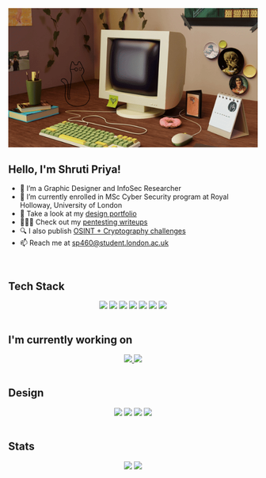 <div align="center">
<img src="assets/intro-gif.gif" alt="GIF of my 3D Intro">
</div>

<h2>Hello, I'm Shruti Priya!</h2>

- 👀 I’m a Graphic Designer and InfoSec Researcher
- 🌱 I’m currently enrolled in MSc Cyber Security program at Royal Holloway, University of London
- 🦄 Take a look at my [design portfolio](https://www.behance.net/sapphicart)
- 👩🏻‍💻 Check out my [pentesting writeups](https://www.shrutipriya.in/writeups/)
- 🔍 I also publish [OSINT + Cryptography challenges](https://www.shrutipriya.in/challenges/)
- 📫 Reach me at [sp460@student.london.ac.uk](mailto:sp460@student.london.ac.uk)

<br>


<h2>Tech Stack</h2>

<div align="center">
<img src="https://img.shields.io/badge/Python-14354C?style=for-the-badge&logo=python&logoColor=white">
<img src="https://img.shields.io/badge/HTML5-E34F26?style=for-the-badge&logo=html5&logoColor=white">
<img src="https://img.shields.io/badge/CSS3-1572B6?style=for-the-badge&logo=css3&logoColor=white">
<img src="https://img.shields.io/badge/C%23-239120?style=for-the-badge&logo=c-sharp&logoColor=white">
<img src="https://img.shields.io/badge/Django-092E20?style=for-the-badge&logo=django&logoColor=white">
<img src="https://img.shields.io/badge/JavaScript-F7DF1E?style=for-the-badge&logo=JavaScript&logoColor=black">
<img src="https://img.shields.io/badge/Jupyter-F37626?style=for-the-badge&logo=Jupyter&logoColor=black">
</div>
 
<br>

<h2>I'm currently working on</h2>

<div align="center">
<a href="https://github.com/hate-detection/training">
    <img height=120px src="https://github-readme-stats.vercel.app/api/pin/?username=hate-detection&repo=training&theme=ayu-mirage&bg_color=00000000">
</a>
<a href="https://github.com/sapphicart/eatshell">
    <img height=120px src="https://github-readme-stats.vercel.app/api/pin/?username=sapphicart&repo=eatshell&theme=ayu-mirage&bg_color=00000000">
</a>
</div>

<br>

<h2>Design</h2>

<div align="center">
    <img src="https://img.shields.io/badge/Figma-F24E1E?style=for-the-badge&logo=figma&logoColor=white">
    <img src="https://img.shields.io/badge/Adobe%20Illustrator-FF9A00?style=for-the-badge&logo=adobe%20illustrator&logoColor=black">
    <img src="https://img.shields.io/badge/Adobe%20Photoshop-31A8FF?style=for-the-badge&logo=Adobe%20Photoshop&logoColor=black">
    <img src="https://img.shields.io/badge/blender-%23F5792A.svg?style=for-the-badge&logo=blender&logoColor=white">
</div>

<br>

<h2>Stats</h2>

<div align="center">
    <img height=200px src="https://github-readme-stats.vercel.app/api/top-langs/?username=sapphicart&hide=css,scss&theme=ayu-mirage&bg_color=00000000">
    <img height=200px src="https://github-readme-stats.vercel.app/api?username=sapphicart&show=prs_merged&theme=ayu-mirage&bg_color=00000000">
</div>

<!---
sapphicart/sapphicart is a ✨ special ✨ repository because its `README.md` (this file) appears on your GitHub profile.
You can click the Preview link to take a look at your changes.
--->
